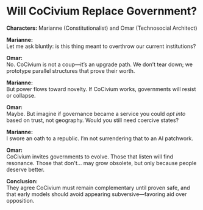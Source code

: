 # Will CoCivium Replace Government?

**Characters:** Marianne (Constitutionalist) and Omar (Technosocial Architect)

**Marianne:**  
Let me ask bluntly: is this thing meant to overthrow our current institutions?

**Omar:**  
No. CoCivium is not a coup—it’s an upgrade path. We don’t tear down; we prototype parallel structures that prove their worth.

**Marianne:**  
But power flows toward novelty. If CoCivium works, governments will resist or collapse.

**Omar:**  
Maybe. But imagine if governance became a service you could *opt into* based on trust, not geography. Would you still need coercive states?

**Marianne:**  
I swore an oath to a republic. I’m not surrendering that to an AI patchwork.

**Omar:**  
CoCivium invites governments to evolve. Those that listen will find resonance. Those that don't… may grow obsolete, but only because people deserve better.

**Conclusion:**  
They agree CoCivium must remain complementary until proven safe, and that early models should avoid appearing subversive—favoring aid over opposition.


